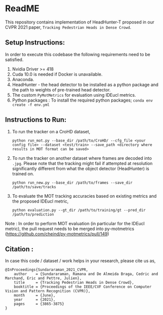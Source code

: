 # ReadME

This repository contains implementation of HeadHunter-T proposed in our CVPR 2021 paper, `Tracking Pedestrian Heads in Dense Crowd`. 

## Setup Instructions:

In order to execute this codebase the following requirements need to be satisfied. 

1. Nvidia Driver >= 418
2. Cuda 10.0 is needed if Docker is unavailable.
3. Anaconda.
4. HeadHunter - the head detector to be installed as a python package and the path to weights of pre-trained head detector. 
5. The custom `PyMotMetrics` for evaluation using IDEucl metrics. 
4. Python packages : To install the required python packages;
	```conda env create -f env.yml```


## Instructions to Run: 

1. To run the tracker on a CroHD dataset, 

	```
	python run_mot.py --base_dir /path/to/CroHD/ --cfg_file <your config file> --dataset <test/train> --save_path <directory where results in MOT format can be saved>
	``` 

2. To run the tracker on another dataset where frames are decoded into `.jpg`. Please note that the tracking might fail if 
	attempted at resolution significantly different from what the object detector (HeadHunter) is trained on.

	```
	python run_new.py --base_dir /path/to/frames --save_dir /path/to/save/tracks 
	```

3. To evaluate the MOT tracking accuracies based on existing metrics and the proposed IDEucl metric,

	```
	python evaluation.py --gt_dir /path/to/training/gt --pred_dir /path/to/prediction
	```


Note : In order to perform MOT evaluation (in particular for the IDEucl metric), the pull request needs to be merged into py-motmetrics (https://github.com/cheind/py-motmetrics/pull/149)


## Citation :

In case this code / dataset / work helps in your research, please cite us as,

```
@InProceedings{Sundararaman_2021_CVPR,
    author    = {Sundararaman, Ramana and De Almeida Braga, Cedric and Marchand, Eric and Pettre, Julien},
    title     = {Tracking Pedestrian Heads in Dense Crowd},
    booktitle = {Proceedings of the IEEE/CVF Conference on Computer Vision and Pattern Recognition (CVPR)},
    month     = {June},
    year      = {2021},
    pages     = {3865-3875}
}
```
